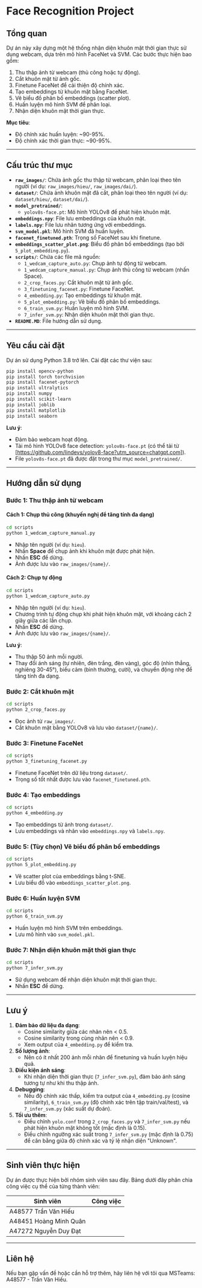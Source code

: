 # Face Recognition Project

## Tổng quan
Dự án này xây dựng một hệ thống nhận diện khuôn mặt thời gian thực sử dụng webcam, dựa trên mô hình FaceNet và SVM. Các bước thực hiện bao gồm:

1. Thu thập ảnh từ webcam (thủ công hoặc tự động).
2. Cắt khuôn mặt từ ảnh gốc.
3. Finetune FaceNet để cải thiện độ chính xác.
4. Tạo embeddings từ khuôn mặt bằng FaceNet.
5. Vẽ biểu đồ phân bố embeddings (scatter plot).
6. Huấn luyện mô hình SVM để phân loại.
7. Nhận diện khuôn mặt thời gian thực.

**Mục tiêu**:
- Độ chính xác huấn luyện: ~90-95%.
- Độ chính xác thời gian thực: ~90-95%.

---

## Cấu trúc thư mục
- **`raw_images/`**: Chứa ảnh gốc thu thập từ webcam, phân loại theo tên người (ví dụ: `raw_images/hieu/`, `raw_images/dai/`).
- **`dataset/`**: Chứa ảnh khuôn mặt đã cắt, phân loại theo tên người (ví dụ: `dataset/hieu/`, `dataset/dai/`).
- **`model_pretrained/`**:
  - `yolov8s-face.pt`: Mô hình YOLOv8 để phát hiện khuôn mặt.
- **`embeddings.npy`**: File lưu embeddings của khuôn mặt.
- **`labels.npy`**: File lưu nhãn tương ứng với embeddings.
- **`svm_model.pkl`**: Mô hình SVM đã huấn luyện.
- **`facenet_finetuned.pth`**: Trọng số FaceNet sau khi finetune.
- **`embeddings_scatter_plot.png`**: Biểu đồ phân bố embeddings (tạo bởi `5_plot_embedding.py`).
- **`scripts/`**: Chứa các file mã nguồn:
  - `1_wedcam_capture_auto.py`: Chụp ảnh tự động từ webcam.
  - `1_wedcam_capture_manual.py`: Chụp ảnh thủ công từ webcam (nhấn Space).
  - `2_crop_faces.py`: Cắt khuôn mặt từ ảnh gốc.
  - `3_finetuning_facenet.py`: Finetune FaceNet.
  - `4_embedding.py`: Tạo embeddings từ khuôn mặt.
  - `5_plot_embedding.py`: Vẽ biểu đồ phân bố embeddings.
  - `6_train_svm.py`: Huấn luyện mô hình SVM.
  - `7_infer_svm.py`: Nhận diện khuôn mặt thời gian thực.
- **`README.MD`**: File hướng dẫn sử dụng.

---

## Yêu cầu cài đặt
Dự án sử dụng Python 3.8 trở lên. Cài đặt các thư viện sau:

```bash
pip install opencv-python
pip install torch torchvision
pip install facenet-pytorch
pip install ultralytics
pip install numpy
pip install scikit-learn
pip install joblib
pip install matplotlib
pip install seaborn
```

**Lưu ý**:
- Đảm bảo webcam hoạt động.
- Tải mô hình YOLOv8 face detection: `yolov8s-face.pt` (có thể tải từ [https://github.com/lindevs/yolov8-face?utm_source=chatgpt.com]).
- File `yolov8s-face.pt` đã được đặt trong thư mục `model_pretrained/`.

---

## Hướng dẫn sử dụng
### Bước 1: Thu thập ảnh từ webcam
#### Cách 1: Chụp thủ công (khuyến nghị để tăng tính đa dạng)
```bash
cd scripts
python 1_wedcam_capture_manual.py
```
- Nhập tên người (ví dụ: `hieu`).
- Nhấn **Space** để chụp ảnh khi khuôn mặt được phát hiện.
- Nhấn **ESC** để dừng.
- Ảnh được lưu vào `raw_images/{name}/`.

#### Cách 2: Chụp tự động
```bash
cd scripts
python 1_wedcam_capture_auto.py
```
- Nhập tên người (ví dụ: `hieu`).
- Chương trình tự động chụp khi phát hiện khuôn mặt, với khoảng cách 2 giây giữa các lần chụp.
- Nhấn **ESC** để dừng.
- Ảnh được lưu vào `raw_images/{name}/`.

**Lưu ý**:
- Thu thập 50 ảnh mỗi người.
- Thay đổi ánh sáng (tự nhiên, đèn trắng, đèn vàng), góc độ (nhìn thẳng, nghiêng 30-45°), biểu cảm (bình thường, cười), và chuyển động nhẹ để tăng tính đa dạng.

### Bước 2: Cắt khuôn mặt
```bash
cd scripts
python 2_crop_faces.py
```
- Đọc ảnh từ `raw_images/`.
- Cắt khuôn mặt bằng YOLOv8 và lưu vào `dataset/{name}/`.

### Bước 3: Finetune FaceNet
```bash
cd scripts
python 3_finetuning_facenet.py
```
- Finetune FaceNet trên dữ liệu trong `dataset/`.
- Trọng số tốt nhất được lưu vào `facenet_finetuned.pth`.

### Bước 4: Tạo embeddings
```bash
cd scripts
python 4_embedding.py
```
- Tạo embeddings từ ảnh trong `dataset/`.
- Lưu embeddings và nhãn vào `embeddings.npy` và `labels.npy`.

### Bước 5: (Tùy chọn) Vẽ biểu đồ phân bố embeddings
```bash
cd scripts
python 5_plot_embedding.py
```
- Vẽ scatter plot của embeddings bằng t-SNE.
- Lưu biểu đồ vào `embeddings_scatter_plot.png`.

### Bước 6: Huấn luyện SVM
```bash
cd scripts
python 6_train_svm.py
```
- Huấn luyện mô hình SVM trên embeddings.
- Lưu mô hình vào `svm_model.pkl`.

### Bước 7: Nhận diện khuôn mặt thời gian thực
```bash
cd scripts
python 7_infer_svm.py
```
- Sử dụng webcam để nhận diện khuôn mặt thời gian thực.
- Nhấn **ESC** để dừng.

---

## Lưu ý
1. **Đảm bảo dữ liệu đa dạng**:
   - Cosine similarity giữa các nhãn nên < 0.5.
   - Cosine similarity trong cùng nhãn nên < 0.9.
   - Xem output của `4_embedding.py` để kiểm tra.
2. **Số lượng ảnh**:
   - Nên có ít nhất 200 ảnh mỗi nhãn để finetuning và huấn luyện hiệu quả.
3. **Điều kiện ánh sáng**:
   - Khi nhận diện thời gian thực (`7_infer_svm.py`), đảm bảo ánh sáng tương tự như khi thu thập ảnh.
4. **Debugging**:
   - Nếu độ chính xác thấp, kiểm tra output của `4_embedding.py` (cosine similarity), `6_train_svm.py` (độ chính xác trên tập train/val/test), và `7_infer_svm.py` (xác suất dự đoán).
5. **Tối ưu thêm**:
   - Điều chỉnh `yolo.conf` trong `2_crop_faces.py` và `7_infer_svm.py` nếu phát hiện khuôn mặt không tốt (mặc định là 0.15).
   - Điều chỉnh ngưỡng xác suất trong `7_infer_svm.py` (mặc định là 0.75) để cân bằng giữa độ chính xác và tỷ lệ nhận diện "Unknown".

---

## Sinh viên thực hiện
Dự án được thực hiện bởi nhóm sinh viên sau đây. Bảng dưới đây phân chia công việc cụ thể của từng thành viên:

| Sinh viên              | Công việc                                                                 |
|------------------------|---------------------------------------------------------------------------|
| A48577 Trần Văn Hiếu   |                                                                           |
| A48451 Hoàng Minh Quân |                                                                           |
| A47272 Nguyễn Duy Đạt  |                                                                           |
---

## Liên hệ
Nếu bạn gặp vấn đề hoặc cần hỗ trợ thêm, hãy liên hệ với tôi qua MSTeams: A48577 - Trần Văn Hiếu.
